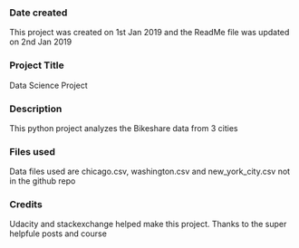 ### Date created
This project was created on 1st Jan 2019 and the ReadMe file was updated on 2nd Jan 2019

### Project Title
Data Science Project 

### Description
This python project analyzes the Bikeshare data from 3 cities

### Files used
Data files used are chicago.csv, washington.csv and new_york_city.csv not in the github repo

### Credits
Udacity and stackexchange helped make this project. Thanks to the super helpfule posts and course


